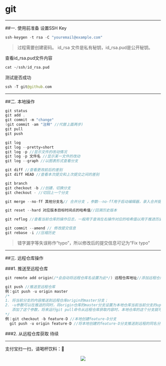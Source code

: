 # git 
---
##一. 使用前准备
  设置SSH Key
  
  ```swift
  ssh-keygen -t rsa -C "youremail@example.com"
  ```
  >过程需要创建密码。
  >id\_rsa 文件是私有秘钥，id\_rsa.pud是公开秘钥。

 查看id_rsa.pud文件内容
 
 ```swift
 cat ~/ssh/id_rsa.pud
 ```

 测试是否成功

 ```swift
 ssh -T git@github.com
 ```
 
 ---
##二. 本地操作
 
 
 ```swift
 git status
 git add .
 git commit -m "change"
 (git commit -am "注释" //代替上面两步)
 git pull
 git push
 ```
 
 ```swift
 git log
 git log --pretty=short
 git log -p //显示文件的改动情况
 git log -p 文件名 //显示某一文件的改动
 git log --graph //以图表形式查看分支
 ```
 
 ```swift
 git diff //查看更改前后的差别
 git diff HEAD //查看本次提交和上次提交之间的差别
 ```
 
 ```swift
 git branch
 git checkout -b //创建、切换分支 
 git checkout - //切回上一个分支
 ```

 ```swift
 git merge --no-ff 其他分支名// 合并分支 ，参数--no-ff用于启动编辑器，录入合并提交的信息。
 ```

 ```swift
 git reset --hard 对应版本目标时间点的哈希值//回溯历史版本
 ```

 ```swift
 git reflog //查看当前仓库的操作日志，一般用于查询左右操作对应的哈希值以用于推进历史版本
 ```
 
 ```swift
 git commit --amend // 修改提交信息
 git rebase -i //压缩历史
 ```

 >错字漏字等失误称作“typo”，所以修改后的提交信息可记为“Fix typo”

---
##三. 远程仓库操作

###1. 推送至远程仓库

 ```swift
 git remote add origin(/*会自动将远程仓库名设置为此*/) 远程仓库地址//添加远程仓库，将某一远程仓库设置为本地仓库的远程仓库
 ```
 
 ```swift
 git push //推送至远程仓库
 例：git push -u origin master 
 /*
 1. 将当前分支的内容推送到远程仓库origin的master分支；
 2. -u参数可以在推送的同时，将origin仓库的master分支设置为本地仓库当前当前分支的upstream（上游）；
    添加了这个参数，将来运行git pull命令从远程仓库获取内容时，本地仓库的这个分支就可以直接从origin的master分支获取内容，省去了另外添加参数的麻烦。
 */
 例：git checkout -b feature-D //本地创建feature-D分支 
   git push -u origin feature-D //将本地创建的feature-D分支推送到远程的同名分支下，其会默认在远程创建一个feature-D分支。
 ```

###2. 从远程仓库获取
待续


---
 支付宝扫一扫，请喝杯饮料：🍵
<center>
    <p><img src="http://7xoxd4.com1.z0.glb.clouddn.com/屏幕快照%202015-12-12%20下午11.34.02.png" align="center"></p>
</center>



